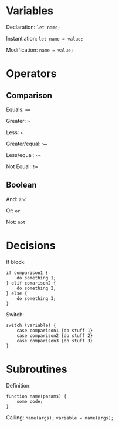 # Variables

Declaration: `let name;`

Instantiation: `let name = value;`

Modification: `name = value;`
    
# Operators

## Comparison

Equals: `==`

Greater: `>`

Less: `<`

Greater/equal: `>=`

Less/equal: `<=`

Not Equal: `!=`

## Boolean

And: `and`

Or: `or`

Not: `not`

# Decisions

If block:
```
if comparison1 {
    do something 1;
} elif comarison2 {
    do something 2;
} else {
    do something 3;
}
```

Switch:
```
switch (variable) {
    case comparison1 {do stuff 1}
    case comparison2 {do stuff 2}
    case comparison3 {do stuff 3}
}
```

# Subroutines

Definition:
```
function name(params) {
    some code;
}
```

Calling:
`name(args);`
`variable = name(args);`

